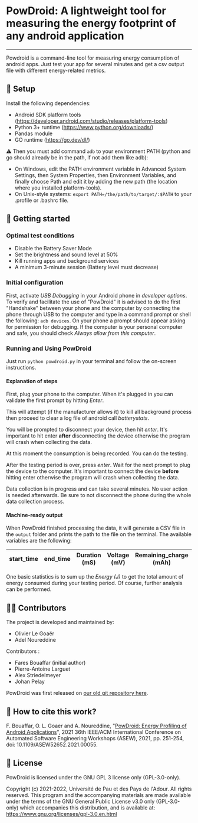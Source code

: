 # PowDroid: A lightweight tool for measuring the energy footprint of any android application
***
Powdroid is a command-line tool for measuring energy consumption of android apps. Just test your app for several minutes and get a csv output file with different energy-related metrics.

## 🔧 Setup

Install the following dependencies:
- Android SDK platform tools (https://developer.android.com/studio/releases/platform-tools)
- Python 3+ runtime (https://www.python.org/downloads/)
- Pandas module
- GO runtime (https://go.dev/dl/)

⚠️ Then you must add command `adb` to your environment PATH (python and go should already be in the path, if not add them like adb):
- On Windows, edit the PATH environment variable in Advanced System Settings, then System Properties, then Environment Variables, and finally choose Path and edit it by adding the new path (the location where you installed platform-tools).
- On Unix-style systems: `export PATH=/the/path/to/target/:$PATH` to your .profile or .bashrc file.

## 🚀 Getting started

### Optimal test conditions

- Disable the Battery Saver Mode
- Set the brightness and sound level at 50%
- Kill running apps and background services
- A minimum 3-minute session (Battery level must decrease)

### Initial configuration

First, activate *USB Debugging* in your Android phone in *developer options*.
To verify and facilitate the use of "PowDroid" it is advised to do the first "Handshake" between your phone and the computer by connecting the phone through USB to the computer and type in a command prompt or shell the following: `adb devices`.
On your phone a prompt should appear asking for permission for debugging. If the computer is your personal computer and safe, you should check *Always allow from this computer*.

### Running and Using PowDroid

Just run `python powdroid.py` in your terminal and follow the on-screen instructions.

#### Explanation of steps

First, plug your phone to the computer.
When it's plugged in you can validate the first prompt by hitting *Enter*.

This will attempt (if the manufacturer allows it) to kill all background process then proceed to clear a log file of android call *batterystats*.

You will be prompted to disconnect your device, then hit *enter*. It's important to hit enter **after** disconnecting the device otherwise the program will crash when collecting the data.

At this moment the consumption is being recorded. You can do the testing.

After the testing period is over, press *enter*. Wait for the next prompt to plug the device to the computer. It's important to connect the device **before** hitting enter otherwise the program will crash when collecting the data.

Data collection is in progress and can take several minutes. No user action is needed afterwards. Be sure to not disconnect the phone during the whole data collection process.

#### Machine-ready output

When PowDroid finished processing the data, it will generate a CSV file in the ```output``` folder and prints the path to the file on the terminal. The available variables are the following:

| start_time | end_time | Duration (mS) | Voltage (mV) | Remaining_charge (mAh) | Intensity (mA) | Power (W) | Consumed charge(mAh) | Energy (J) | Top app | Screen(ON/OFF) | GPS(ON/OFF) | Mobile_Radio(ON/OFF) | WiFi(ON/OFF) | Wifi radio | Camera(ON/OFF) | Video (ON/OFF) | Audio(ON/OFF) | Wakelock_in (Service) |
|------------|----------|---------------|--------------|------------------------|----------------|-----------|----------------------|------------|---------|----------------|-------------|----------------------|--------------|------------|----------------|----------------|---------------|-----------------------|

One basic statistics is to sum up the *Energy (J)* to get the total amount of energy consumed during your testing period. Of course, further analysis can be performed.

## 🤝🏿 Contributors

The project is developed and maintained by:
- Olivier Le Goaër
- Adel Noureddine

Contributors :
- Fares Bouaffar (initial author)
- Pierre-Antoine Larguet
- Alex Striedelmeyer
- Johan Pelay

PowDroid was first released on [our old git repository here](https://git.univ-pau.fr/powdroid/powdroid).

## 🔗 How to cite this work?

F. Bouaffar, O. L. Goaer and A. Noureddine, "[PowDroid: Energy Profiling of Android Applications](https://hal.archives-ouvertes.fr/hal-03380605v1/)", 2021 36th IEEE/ACM International Conference on Automated Software Engineering Workshops (ASEW), 2021, pp. 251-254, doi: 10.1109/ASEW52652.2021.00055.


## :newspaper: License

PowDroid is licensed under the GNU GPL 3 license only (GPL-3.0-only).

Copyright (c) 2021-2022, Université de Pau et des Pays de l'Adour.
All rights reserved. This program and the accompanying materials are made available under the terms of the GNU General Public License v3.0 only (GPL-3.0-only) which accompanies this distribution, and is available at: https://www.gnu.org/licenses/gpl-3.0.en.html
